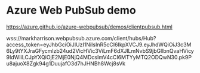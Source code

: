 # Azure Web PubSub demo

https://azure.github.io/azure-webpubsub/demos/clientpubsub.html

wss://markharrison.webpubsub.azure.com/client/hubs/Hub?access_token=eyJhbGciOiJIUzI1NiIsInR5cCI6IkpXVCJ9.eyJhdWQiOiJ3c3M6Ly9tYXJraGFycmlzb24ud2VicHVic3ViLmF6dXJlLmNvbS9jbGllbnQvaHVicy9IdWIiLCJpYXQiOjE2MjE0NjQ4MDcsImV4cCI6MTYyMTQ2ODQwN30.pk9Pu8ajuoX8Zgk94g1DuujafO3d7hJHNBh8Wcj8sVk
